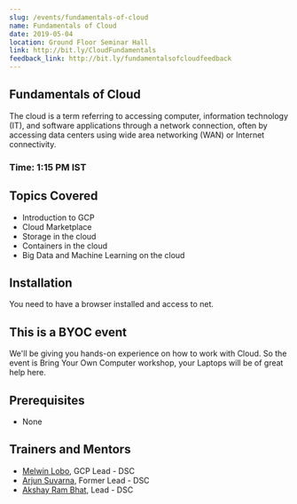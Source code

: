 ```yaml
---
slug: /events/fundamentals-of-cloud
name: Fundamentals of Cloud
date: 2019-05-04
location: Ground Floor Seminar Hall
link: http://bit.ly/CloudFundamentals
feedback_link: http://bit.ly/fundamentalsofcloudfeedback
---
```

## Fundamentals of Cloud
The cloud is a term referring to accessing computer, information technology (IT), and software applications through a network connection, often by accessing data centers using wide area networking (WAN) or Internet connectivity.
### Time: 1:15 PM IST

## Topics Covered
- Introduction to GCP
- Cloud Marketplace
- Storage in the cloud
- Containers in the cloud
- Big Data and Machine Learning on the cloud

## Installation
 You need to have a browser installed and access to net. 
## This is a BYOC event
We'll be giving you hands-on experience on how to work with Cloud. So the event is Bring Your Own Computer workshop, your Laptops will be of great help here.

## Prerequisites
- None

## Trainers and Mentors
- [Melwin Lobo](https://github.com/melwinlobo18), GCP Lead - DSC
- [Arjun Suvarna](https://github.com/arjunsuvarna1), Former Lead - DSC
- [Akshay Ram Bhat](https://github.com/akshayrb22), Lead - DSC
